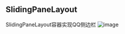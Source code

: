 ## SlidingPaneLayout
SlidingPaneLayout容器实现QQ侧边栏
 ![image](https://github.com/hubangmao/SlidingPaneLayout/SlidingPaneLayout.gif)